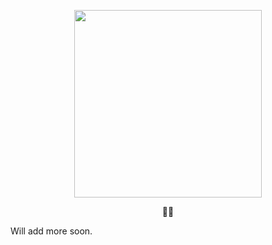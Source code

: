 <p align="center"><a href="https://itch.io/jam/road-trip-game-jam" target="_blank"><img src="https://img.itch.zone/aW1hZ2UyL2phbS8zOTEyNDAvMTg0NDM0MDcucG5n/original/shZOPG.png" height="300"></img></a></p>

<p align="center">🚗💨</p>

Will add more soon.
